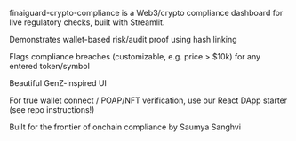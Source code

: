 finaiguard-crypto-compliance is a Web3/crypto compliance dashboard for live regulatory checks, built with Streamlit.

Demonstrates wallet-based risk/audit proof using hash linking

Flags compliance breaches (customizable, e.g. price > $10k) for any entered token/symbol

Beautiful GenZ-inspired UI

For true wallet connect / POAP/NFT verification, use our React DApp starter (see repo instructions!)

Built for the frontier of onchain compliance by Saumya Sanghvi

